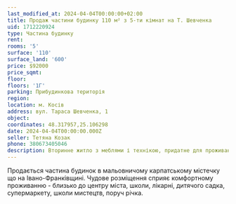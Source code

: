 ```yaml
---
last_modified_at: 2024-04-04T00:00:00+02:00
title: Продаж частини будинку 110 м² з 5-ти кімнат на Т. Шевченка
uid: 1712220924
type: Частина будинку
rent:
rooms: '5'
surface: '110'
surface_land: '600'
price: $92000
price_sqmt:
floor:
floors: '1Г'
parking: Прибудинкова територія
region:
location: м. Косів
address: вул. Тараса Шевченка, 1
object:
coordinates: 48.317957,25.106298
date: 2024-04-04T00:00:00.000Z
seller: Тетяна Козак
phone: 380673405046
description: Вторинне житло з меблями і технікою, придатне для проживання
---
```


Продається частина будинок в мальовничому карпатському містечку що на Івано-Франківщині. Чудове розміщення сприяє комфортному проживанню - близько до центру міста, школи, лікарні, дитячого садка, супермаркету, школи мистецтв, поруч річка.
